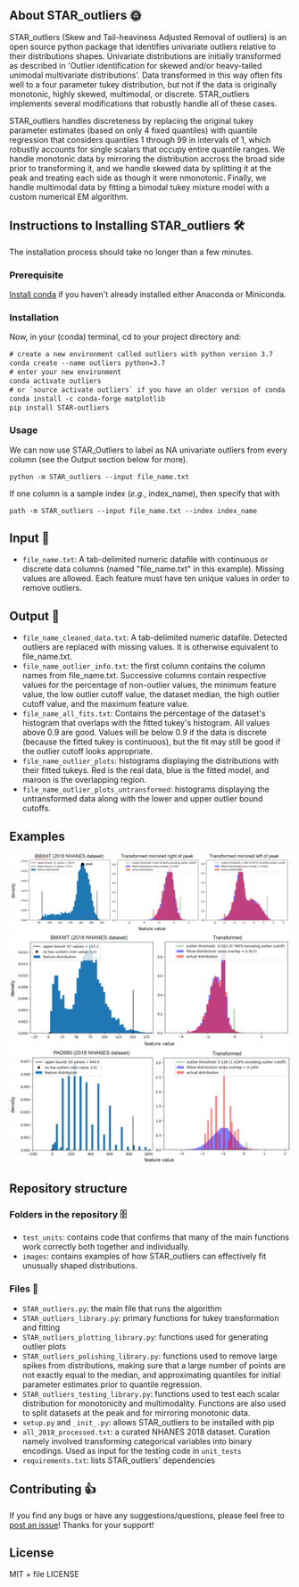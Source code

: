 ## About STAR_outliers :sun_with_face:

STAR_outliers (Skew and Tail-heaviness Adjusted Removal of outliers) is an open source python package that identifies univariate outliers relative to their distributions shapes. Univariate distributions are initially transformed as described in 'Outlier identification for skewed and/or heavy-tailed unimodal multivariate distributions'. Data transformed in this way often fits well to a four parameter tukey distribution, but not if the data is originally monotonic, highly skewed, multimodal, or discrete. STAR_outliers implements several modifications that robustly handle all of these cases.

STAR_outliers handles discreteness by replacing the original tukey parameter estimates (based on only 4 fixed quantiles) with quantile regression that considers quantiles 1 through 99 in intervals of 1, which robustly accounts for single scalars that occupy entire quantile ranges. We handle monotonic data by mirroring the distribution accross the broad side prior to transforming it, and we handle skewed data by splitting it at the peak and treating each side as though it were nmonotonic. Finally, we handle multimodal data by fitting a bimodal tukey mixture model with a custom numerical EM algorithm. 

## Instructions to Installing STAR_outliers :hammer_and_wrench:

The installation process should take no longer than a few minutes.

### Prerequisite

[Install conda](https://docs.conda.io/en/latest/miniconda.html) if you haven't already installed either Anaconda or Miniconda.

### Installation
Now, in your (conda) terminal, cd to your project directory and:

```
# create a new environment called outliers with python version 3.7
conda create --name outliers python=3.7
# enter your new environment
conda activate outliers 
# or `source activate outliers` if you have an older version of conda
conda install -c conda-forge matplotlib
pip install STAR-outliers
```

### Usage

We can now use STAR_Outliers to label as NA univariate outliers from every column
(see the Output section below for more).
```
python -m STAR_outliers --input file_name.txt
``` 

If one column is a sample index (_e.g._, index_name), then specify that with 
```
path -m STAR_outliers --input file_name.txt --index index_name
```

## Input :turkey:

  * `file_name.txt`: A tab-delimited numeric datafile with continuous or discrete data columns (named "file_name.txt" in this example). Missing values are allowed. Each feature must have ten unique values in order to remove outliers. 

## Output :poultry_leg:

  * `file_name_cleaned_data.txt`: A tab-delimited numeric datafile. Detected outliers are replaced with missing values. It is otherwise equivalent to 
file_name.txt. 
  * `file_name_outlier_info.txt`: the first column contains the column names from file_name.txt. Successive columns contain respective values for the percentage of non-outlier values,	the minimum feature value,	the low outlier cutoff value, the dataset	median, the high outlier cutoff value, and the	maximum feature value.
  * `file_name_all_fits.txt`: Contains the percentage of the dataset's histogram that overlaps with the fitted tukey's histogram. All values above 0.9 are good. Values will be below 0.9 if the data is discrete (because the fitted tukey is continuous), but the fit may still be good if the outlier cutoff looks appropriate. 
  * `file_name_outlier_plots`: histograms displaying the distributions with their fitted tukeys. Red is the real data, blue is the fitted model, and maroon is the overlapping region. 
  * `file_name_outlier_plots_untransformed`: histograms displaying the untransformed data along with the lower and upper outlier bound cutoffs. 

## Examples

![bimodal fit 1](images/bimodal_fit.png)
![bimodal fit 2](images/bimodal_fit2.png)
![discrete fit](images/discrete_fit.png)

## Repository structure

### Folders in the repository :file_cabinet:

  * `test_units`: contains code that confirms that many of the main functions work correctly both together and individually. 
  * `images`: contains examples of how STAR_outliers can effectively fit unusually shaped distributions. 

### Files :file_folder:

  * `STAR_outliers.py`: the main file that runs the algorithm
  * `STAR_outliers_library.py`: primary functions for tukey transformation and fitting
  * `STAR_outliers_plotting_library.py`: functions used for generating outlier plots
  * `STAR_outliers_polishing_library.py`: functions used to remove large spikes from distributions, making sure that a large number of points are not exactly equal to the median, and approximating quantiles for initial parameter estimates prior to quantile regression. 
  * `STAR_outliers_testing_library.py`: functions used to test each scalar distribution for monotonicity and multimodality. Functions are also used to split datasets at the peak and for mirroring monotonic data.
  * `setup.py` and `_init_.py`: allows STAR_outliers to be installed with pip
  * `all_2018_processed.txt`: a curated NHANES 2018 dataset. Curation namely involved transforming categorical variables into binary encodings. Used as input for the testing code in `unit_tests`
  * `requirements.txt`: lists STAR_outliers' dependencies
  
## Contributing :thumbsup:
If you find any bugs or have any suggestions/questions, please feel free to [post an issue](https://github.com/EpistasisLab/STAR_outliers/issues/new)! 
Thanks for your support!

## License
MIT + file LICENSE
